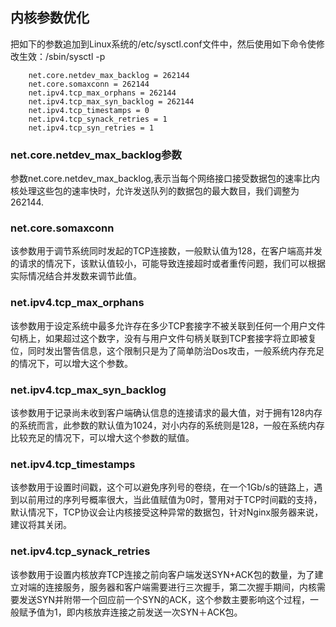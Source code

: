 
## 内核参数优化
把如下的参数追加到Linux系统的/etc/sysctl.conf文件中，然后使用如下命令使修改生效：/sbin/sysctl -p
```
    net.core.netdev_max_backlog = 262144
    net.core.somaxconn = 262144
    net.ipv4.tcp_max_orphans = 262144
    net.ipv4.tcp_max_syn_backlog = 262144
    net.ipv4.tcp_timestamps = 0
    net.ipv4.tcp_synack_retries = 1
    net.ipv4.tcp_syn_retries = 1
```
### net.core.netdev_max_backlog参数
参数net.core.netdev_max_backlog,表示当每个网络接口接受数据包的速率比内核处理这些包的速率快时，允许发送队列的数据包的最大数目，我们调整为262144.


### net.core.somaxconn
该参数用于调节系统同时发起的TCP连接数，一般默认值为128，在客户端高并发的请求的情况下，该默认值较小，可能导致连接超时或者重传问题，我们可以根据实际情况结合并发数来调节此值。

### net.ipv4.tcp_max_orphans
该参数用于设定系统中最多允许存在多少TCP套接字不被关联到任何一个用户文件句柄上，如果超过这个数字，没有与用户文件句柄关联到TCP套接字将立即被复位，同时发出警告信息，这个限制只是为了简单防治Dos攻击，一般系统内存充足的情况下，可以增大这个参数。

### net.ipv4.tcp_max_syn_backlog
该参数用于记录尚未收到客户端确认信息的连接请求的最大值，对于拥有128内存的系统而言，此参数的默认值为1024，对小内存的系统则是128，一般在系统内存比较充足的情况下，可以增大这个参数的赋值。

### net.ipv4.tcp_timestamps
该参数用于设置时间戳，这个可以避免序列号的卷绕，在一个1Gb/s的链路上，遇到以前用过的序列号概率很大，当此值赋值为0时，警用对于TCP时间戳的支持，默认情况下，TCP协议会让内核接受这种异常的数据包，针对Nginx服务器来说，建议将其关闭。

### net.ipv4.tcp_synack_retries
该参数用于设置内核放弃TCP连接之前向客户端发送SYN+ACK包的数量，为了建立对端的连接服务，服务器和客户端需要进行三次握手，第二次握手期间，内核需要发送SYN并附带一个回应前一个SYN的ACK，这个参数主要影响这个过程，一般赋予值为1，即内核放弃连接之前发送一次SYN＋ACK包。

